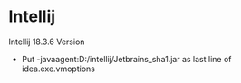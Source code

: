 # Intellij

Intellij 18.3.6 Version
- Put -javaagent:D:/intellij/Jetbrains_sha1.jar as last line of idea.exe.vmoptions

